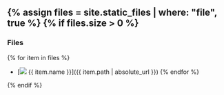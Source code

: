 
{% assign files = site.static_files | where: "file", true %}
{% if files.size > 0 %}
---
### Files

{% for item in files %}
- [![](https://api.iconify.design/ri/file-fill.svg?height=16) {{ item.name }}]({{ item.path | absolute_url }})
{% endfor %}

{% endif %}
